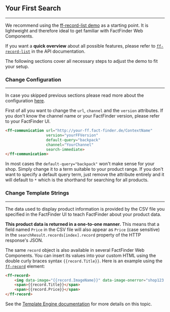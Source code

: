## Your First Search

---
We recommend using the [ff-record-list demo](https://github.com/FACT-Finder-Web-Components/demos/blob/master/ff-record-list/index.html) as a starting point. It is lightweight and therefore ideal to get familiar with FactFinder Web Components.

If you want a **quick overview** about all possible features, please refer to [`ff-record-list`](/api/1.x/ff-record-list#tab=docs) in the API documentation.

The following sections cover all necessary steps to adjust the demo to fit your setup.

### Change Configuration

---
In case you skipped previous sections please read more about the configuration [here](/documentation/1.x/configuration).

First of all you want to change the `url`, `channel` and the `version` attributes. If you don't know the channel name or your FactFinder version, please refer to your FactFinder UI.

```html
<ff-communication url="http://your-ff.fact-finder.de/ContextName"
                  version="yourFFVersion"
                  default-query="backpack"
                  channel="YourChannel"
                  search-immediate>
</ff-communication>
```

In most cases the `default-query="backpack"` won't make sense for your shop. Simply change it to a term suitable to your product range. If you don't want to specify a default query term, just remove the attribute entirely and it will default to `*` which is the shorthand for searching for all products.


### Change Template Strings

---
The data used to display product information is provided by the CSV file you specified in the FactFinder UI to teach FactFinder about your product data.

**This product data is returned in a one-to-one manner.** This means that a field named `Price` in the CSV file will also appear as `Price` (case sensitive) in the `searchResult.records[index].record` property of the HTTP response's JSON.

The same `record` object is also available in several FactFinder Web Components. You can insert its values into your custom HTML using the double curly braces syntax `{{record.Title}}`. Here is an example using the [`ff-record`](/api/1.x/ff-record-list#tab=docs) element:

```html
<ff-record>
    <img data-image="{{record.ImageName}}" data-image-onerror="shop123.com/error.png">
    <span>{{record.Title}}</span>
    <span>{{record.Price}}</span>
</ff-record>
```

See the [Template Engine documentation](/documentation/1.x/template-engine) for more details on this topic.
